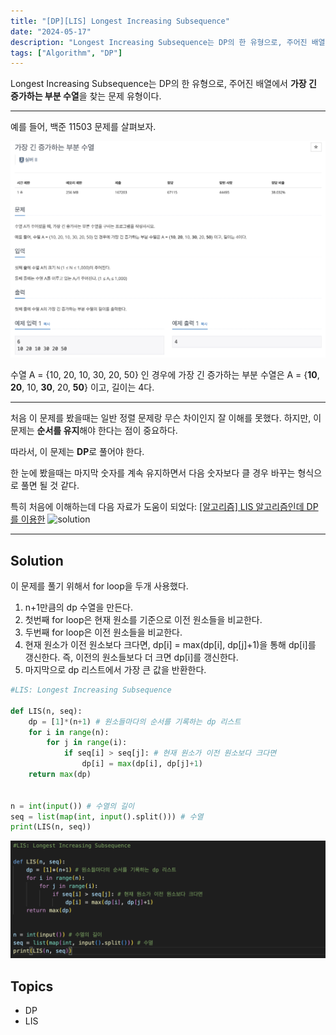 ```yaml
---
title: "[DP][LIS] Longest Increasing Subsequence"
date: "2024-05-17"
description: "Longest Increasing Subsequence는 DP의 한 유형으로, 주어진 배열에서 가장 긴 증가하는 부분 수열을 찾는 문제 유형이다."
tags: ["Algorithm", "DP"]
---
```

Longest Increasing Subsequence는 DP의 한 유형으로, 주어진 배열에서 **가장 긴 증가하는 부분 수열**을 찾는 문제 유형이다.

---

예를 들어, 백준 11503 문제를 살펴보자.

![11503](../../../images/LIS/11503.png)

수열 A = {10, 20, 10, 30, 20, 50} 인 경우에 가장 긴 증가하는 부분 수열은 A = {**10**, **20**, 10, **30**, 20, **50**} 이고, 길이는 4다.

---

처음 이 문제를 봤을때는 일반 정렬 문제랑 무슨 차이인지 잘 이해를 못했다. 하지만, 이 문제는 **순서를 유지**해야 한다는 점이 중요하다.

따라서, 이 문제는 **DP**로 풀어야 한다.

한 눈에 봤을때는 마지막 숫자를 계속 유지하면서 다음 숫자보다 클 경우 바꾸는 형식으로 풀면 될 것 같다.

특히 처음에 이해하는데 다음 자료가 도움이 되었다:
<a href="https://velog.io/@doorbals_512/%EC%95%8C%EA%B3%A0%EB%A6%AC%EC%A6%98-LIS-%EC%95%8C%EA%B3%A0%EB%A6%AC%EC%A6%98%EC%9D%B8%EB%8D%B0-DP%EB%A5%BC-%EC%9D%B4%EC%9A%A9%ED%95%9C" title="LIS">[알고리즘] LIS 알고리즘인데 DP를 이용한</a>
![solution](<../../images/LIS/image.png>)


---

## Solution
이 문제를 풀기 위해서 for loop을 두개 사용했다.
1. n+1만큼의 dp 수열을 만든다.
2. 첫번째 for loop은 현재 원소를 기준으로 이전 원소들을 비교한다.
3. 두번째 for loop은 이전 원소들을 비교한다.
4. 현재 원소가 이전 원소보다 크다면, dp[i] = max(dp[i], dp[j]+1)을 통해 dp[i]를 갱신한다. 즉, 이전의 원소들보다 더 크면 dp[i]를 갱신한다.
5. 마지막으로 dp 리스트에서 가장 큰 값을 반환한다.

```python
#LIS: Longest Increasing Subsequence

def LIS(n, seq):
    dp = [1]*(n+1) # 원소들마다의 순서를 기록하는 dp 리스트
    for i in range(n):
        for j in range(i):
            if seq[i] > seq[j]: # 현재 원소가 이전 원소보다 크다면
                dp[i] = max(dp[i], dp[j]+1)
    return max(dp)


n = int(input()) # 수열의 길이
seq = list(map(int, input().split())) # 수열
print(LIS(n, seq))

```

![solution](<../../../images/LIS/sol.png>)


## Topics
- DP
- LIS
